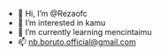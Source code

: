 - 👋 Hi, I’m @Rezaofc
- 👀 I’m interested in kamu
- 🌱 I’m currently learning mencintaimu
- 📫 nb.boruto.official@gmail.com

<!---
Rezaofc/Rezaofc is a ✨ special ✨ repository because its `README.md` (this file) appears on your GitHub profile.
You can click the Preview link to take a look at your changes.
--->

